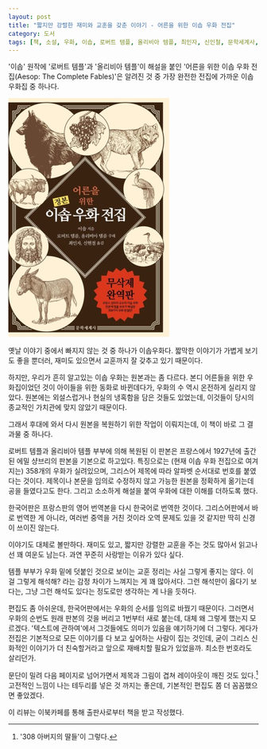 ```yaml
---
layout: post
title: "짧지만 강렬한 재미와 교훈을 갖춘 이야기 - 어른을 위한 이솝 우화 전집"
category: 도서
tags: [책, 소설, 우화, 이솝, 로버트 템플, 올리비아 템플, 최인자, 신인철, 문학세계사, 이북카페, 서평]
---
```


'이솝' 원작에
'로버트 템플'과
'올리비아 템플'이 해설을 붙인
'어른을 위한 이솝 우화 전집(Aesop: The Complete Fables)'은
알려진 것 중 가장 완전한 전집에 가까운 이솝 우화집 중 하나다.

![표지](/images/book/aesop-the-complete-fables-book-h480.jpg)

옛날 이야기 중에서 빠지지 않는 것 중 하나가 이솝우화다.
짧막한 이야기가 가볍게 보기도 좋을 뿐더러,
재미도 있으면서 교훈까지 잘 갖추고 있기 때문이다.

하지만, 우리가 흔히 알고있는 이솝 우화는 원본과는 좀 다르다.
본디 어른들을 위한 우화집이었던 것이 아이들을 위한 동화로 바뀐데다가,
우화의 수 역시 온전하게 실리지 않았다.
원본에는 외설스럽거나 현실의 냉혹함을 담은 것들도 있었는데,
이것들이 당시의 종교적인 가치관에 맞지 않았기 때문이다.

그래서 후대에 와서 다시 원본을 복원하기 위한 작업이 이뤄지는데,
이 책이 바로 그 결과물 중 하나다.

로버트 템플과 올리비아 템플 부부에 의해 복원된 이 판본은
프랑스에서 1927년에 출간된 에밀 샹브리의 판본을 기본으로 하고있다.
특징으로는 (현재 이솝 우화 전집으로 여겨지는) 358개의 우화가 실려있으며,
그리스어 제목에 따라 알파벳 순서대로 번호를 붙였다는 것이다.
제목이나 본문을 임의로 수정하지 않고 가능한 원본을 정확하게 옮기는데 공을 들였다고도 한다.
그리고 소소하게 해설을 붙여 우화에 대한 이해를 더하도록 했다.

한국어판은 프랑스판의 영어 번역본을 다시 한국어로 번역한 것이다.
그리스어판에서 바로 번역한 게 아니라,
여러번 중역을 거친 것이라 오역 문제도 있을 것 같지만 딱히 신경이 쓰이진 않는다.

이야기도 대체로 볼만하다.
재미도 있고, 짧지만 강렬한 교훈을 주는 것도 많아서 읽고나선 꽤 여운도 남는다.
과연 꾸준히 사랑받는 이유가 있다 싶다.

템플 부부가 우화 밑에 덧붙인 것으로 보이는 교훈 정리는 사실 그렇게 좋지는 않다.
이걸 그렇게 해석해? 라는 감정 차이가 느껴지는 게 꽤 많아서다.
그런 해석만이 옳다기 보다는, 그냥 그런 해석도 있다는 정도로만 생각하는 게 나을 듯하다.

편집도 좀 아쉬운데, 한국어판에서는 우화의 순서를 임의로 바꿨기 때문이다.
그러면서 우화의 순번도 원래 판본의 것을 버리고 1번부터 새로 붙는데, 대체 왜 그렇게 했는지 모르겠다.
'텍스트에 관하여'에서 그것들에도 의미가 있음을 얘기하기에 더 그렇다.
게다가 전집은 기본적으로 모든 이야기를 다 보고 싶어하는 사람이 집는 것인데,
굳이 그리스 신화적인 이야기가 더 친숙할거라고 앞으로 재배치할 필요가 있었을까.
최소한 번호라도 살리던가.

문단이 밀려 다음 페이지로 넘어가면서 제목과 그림이 겹쳐 레이아웃이 깨진 것도 있다.[^1]
고전적인 느낌이 나는 테두리를 넣은 것 까지는 좋은데,
기본적인 편집도 쫌 더 꼼꼼했으면 좋았겠다.

[^1]: '308 아버지의 딸들'이 그렇다.



<div class="im im-info">
이 리뷰는 이북카페를 통해 출판사로부터 책을 받고 작성했다.
</div>
